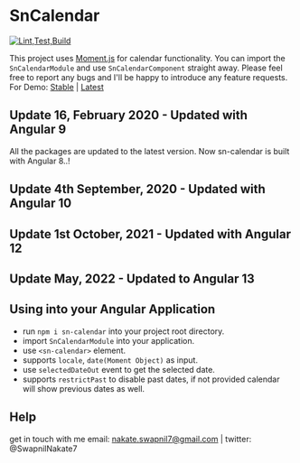 # SnCalendar
[![Lint,Test,Build](https://github.com/swapnilnakate7/sn-calendar/actions/workflows/node.js.yml/badge.svg?branch=master)](https://github.com/swapnilnakate7/sn-calendar/actions/workflows/node.js.yml)

This project uses [Moment.js] for calendar functionality. You can import the `SnCalendarModule` and use `SnCalendarComponent` straight away. Please feel free to report any bugs and I'll be happy to introduce any feature requests. For Demo: [Stable] | [Latest] 

## Update 16, February 2020 - Updated with Angular 9
 All the packages are updated to the latest version. Now sn-calendar is built with Angular 8..!

## Update 4th September, 2020 - Updated with Angular 10

## Update 1st October, 2021 - Updated with Angular 12

## Update May, 2022 - Updated to Angular 13

## Using into your Angular Application

- run `npm i sn-calendar` into your project root directory.
- import `SnCalendarModule` into your application.
- use `<sn-calendar>` element.
- supports `locale`, `date(Moment Object)` as input. 
- use `selectedDateOut` event to get the selected date.
- supports  `restrictPast` to disable past dates, if not provided calendar will show previous  dates as well.

## Help
get in touch with me email: nakate.swapnil7@gmail.com | twitter: @SwapnilNakate7

[Moment.js]:https://momentjs.com/
[Latest]:https://swapnilnakate7.github.io/sn-calendar/
[Stable]:https://sn-calendar-demo.stackblitz.io/
